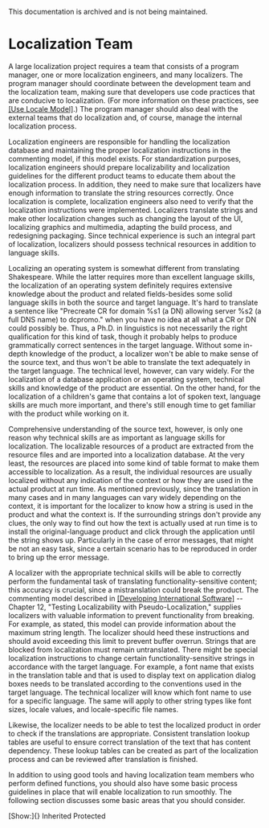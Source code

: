 This documentation is archived and is not being maintained.

# Localization Team

A large localization project requires a team that consists of a program manager, one or more localization engineers, and many localizers. The program manager should coordinate between the development team and the localization team, making sure that developers use code practices that are conducive to localization. (For more information on these practices, see [[Use Locale Model]](https://msdn.microsoft.com/en-us/goglobal/bb688121 "Use Locale Model").) The program manager should also deal with the external teams that do localization and, of course, manage the internal localization process.

Localization engineers are responsible for handling the localization database and maintaining the proper localization instructions in the commenting model, if this model exists. For standardization purposes, localization engineers should prepare localizability and localization guidelines for the different product teams to educate them about the localization process. In addition, they need to make sure that localizers have enough information to translate the string resources correctly. Once localization is complete, localization engineers also need to verify that the localization instructions were implemented. Localizers translate strings and make other localization changes such as changing the layout of the UI, localizing graphics and multimedia, adapting the build process, and redesigning packaging. Since technical experience is such an integral part of localization, localizers should possess technical resources in addition to language skills.

Localizing an operating system is somewhat different from translating Shakespeare. While the latter requires more than excellent language skills, the localization of an operating system definitely requires extensive knowledge about the product and related fields-besides some solid language skills in both the source and target language. It's hard to translate a sentence like "Precreate CR for domain %s1 (a DN) allowing server %s2 (a full DNS name) to dcpromo." when you have no idea at all what a CR or DN could possibly be. Thus, a Ph.D. in linguistics is not necessarily the right qualification for this kind of task, though it probably helps to produce grammatically correct sentences in the target language. Without some in-depth knowledge of the product, a localizer won't be able to make sense of the source text, and thus won't be able to translate the text adequately in the target language. The technical level, however, can vary widely. For the localization of a database application or an operating system, technical skills and knowledge of the product are essential. On the other hand, for the localization of a children's game that contains a lot of spoken text, language skills are much more important, and there's still enough time to get familiar with the product while working on it.

Comprehensive understanding of the source text, however, is only one reason why technical skills are as important as language skills for localization. The localizable resources of a product are extracted from the resource files and are imported into a localization database. At the very least, the resources are placed into some kind of table format to make them accessible to localization. As a result, the individual resources are usually localized without any indication of the context or how they are used in the actual product at run time. As mentioned previously, since the translation in many cases and in many languages can vary widely depending on the context, it is important for the localizer to know how a string is used in the product and what the context is. If the surrounding strings don't provide any clues, the only way to find out how the text is actually used at run time is to install the original-language product and click through the application until the string shows up. Particularly in the case of error messages, that might be not an easy task, since a certain scenario has to be reproduced in order to bring up the error message.

A localizer with the appropriate technical skills will be able to correctly perform the fundamental task of translating functionality-sensitive content; this accuracy is crucial, since a mistranslation could break the product. The commenting model described in [[Developing International Software]](https://msdn.microsoft.com/en-us/goglobal/bb688155 "Developing International Software") -- Chapter 12, "Testing Localizability with Pseudo-Localization," supplies localizers with valuable information to prevent functionality from breaking. For example, as stated, this model can provide information about the maximum string length. The localizer should heed these instructions and should avoid exceeding this limit to prevent buffer overrun. Strings that are blocked from localization must remain untranslated. There might be special localization instructions to change certain functionality-sensitive strings in accordance with the target language. For example, a font name that exists in the translation table and that is used to display text on application dialog boxes needs to be translated according to the conventions used in the target language. The technical localizer will know which font name to use for a specific language. The same will apply to other string types like font sizes, locale values, and locale-specific file names.

Likewise, the localizer needs to be able to test the localized product in order to check if the translations are appropriate. Consistent translation lookup tables are useful to ensure correct translation of the text that has content dependency. These lookup tables can be created as part of the localization process and can be reviewed after translation is finished.

In addition to using good tools and having localization team members who perform defined functions, you should also have some basic process guidelines in place that will enable localization to run smoothly. The following section discusses some basic areas that you should consider.

[Show:]{} Inherited Protected
